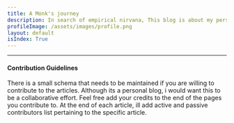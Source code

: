 ```yaml
---
title: A Monk's journey
description: In search of empirical nirvana, This blog is about my personal explorations and observations on Computer Vision, Deep learning, Machine learning and Statistics.
profileImage: /assets/images/profile.png
layout: default
isIndex: True
---
```

-------------------------------------------------------------------------------
#### Contribution Guidelines
There is a small schema that needs to be maintained if you are willing to contribute to the articles. Although its a personal blog, i would want this to be a collaborative effort. Feel free add your credits to the end of the pages you contribute to. At the end of each article, ill add active and passive contributors list pertaining to the specific article.
